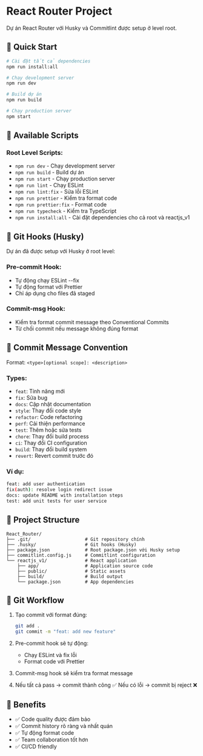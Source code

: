 # React Router Project

Dự án React Router với Husky và Commitlint được setup ở level root.

## 🚀 Quick Start

```bash
# Cài đặt tất cả dependencies
npm run install:all

# Chạy development server
npm run dev

# Build dự án
npm run build

# Chạy production server
npm start
```

## 🔧 Available Scripts

### Root Level Scripts:

- `npm run dev` - Chạy development server
- `npm run build` - Build dự án
- `npm run start` - Chạy production server
- `npm run lint` - Chạy ESLint
- `npm run lint:fix` - Sửa lỗi ESLint
- `npm run prettier` - Kiểm tra format code
- `npm run prettier:fix` - Format code
- `npm run typecheck` - Kiểm tra TypeScript
- `npm run install:all` - Cài đặt dependencies cho cả root và reactjs_v1

## 🐶 Git Hooks (Husky)

Dự án đã được setup với Husky ở root level:

### Pre-commit Hook:

- Tự động chạy ESLint --fix
- Tự động format với Prettier
- Chỉ áp dụng cho files đã staged

### Commit-msg Hook:

- Kiểm tra format commit message theo Conventional Commits
- Từ chối commit nếu message không đúng format

## 📝 Commit Message Convention

Format: `<type>[optional scope]: <description>`

### Types:

- `feat`: Tính năng mới
- `fix`: Sửa bug
- `docs`: Cập nhật documentation
- `style`: Thay đổi code style
- `refactor`: Code refactoring
- `perf`: Cải thiện performance
- `test`: Thêm hoặc sửa tests
- `chore`: Thay đổi build process
- `ci`: Thay đổi CI configuration
- `build`: Thay đổi build system
- `revert`: Revert commit trước đó

### Ví dụ:

```bash
feat: add user authentication
fix(auth): resolve login redirect issue
docs: update README with installation steps
test: add unit tests for user service
```

## 📁 Project Structure

```
React_Router/
├── .git/                    # Git repository chính
├── .husky/                  # Git hooks (Husky)
├── package.json             # Root package.json với Husky setup
├── commitlint.config.js     # Commitlint configuration
└── reactjs_v1/              # React application
    ├── app/                 # Application source code
    ├── public/              # Static assets
    ├── build/               # Build output
    └── package.json         # App dependencies
```

## 🔄 Git Workflow

1. Tạo commit với format đúng:

   ```bash
   git add .
   git commit -m "feat: add new feature"
   ```

2. Pre-commit hook sẽ tự động:
   - Chạy ESLint và fix lỗi
   - Format code với Prettier

3. Commit-msg hook sẽ kiểm tra format message

4. Nếu tất cả pass → commit thành công ✅
   Nếu có lỗi → commit bị reject ❌

## 🎯 Benefits

- ✅ Code quality được đảm bảo
- ✅ Commit history rõ ràng và nhất quán
- ✅ Tự động format code
- ✅ Team collaboration tốt hơn
- ✅ CI/CD friendly
